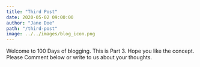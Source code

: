 ```yaml
---
title: "Third Post"
date: 2020-05-02 09:00:00
author: "Jane Doe"
path: "/third-post"
image: ../../images/blog_icon.png
---
```


Welcome to 100 Days of blogging.
This is Part 3.
Hope you like the concept.
Please Comment below or write to us about your thoughts.
